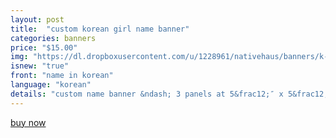 ```yaml
---
layout: post
title:  "custom korean girl name banner"
categories: banners
price: "$15.00"
img: "https://dl.dropboxusercontent.com/u/1228961/nativehaus/banners/k-name-banner-girl.jpg"
isnew: "true"
front: "name in korean"
language: "korean"
details: "custom name banner &ndash; 3 panels at 5&frac12;″ x 5&frac12;″ in a single shade of color* with white string. can be oriented horizontally or vertically.<br><br>*shades of color chosen by native haus<br><br>additional panels are $5 per panel"
---
```


<a href="https://gum.co/zoSs" class="button button--green">buy now</a> <script type="text/javascript" src="https://gumroad.com/js/gumroad.js"></script>
